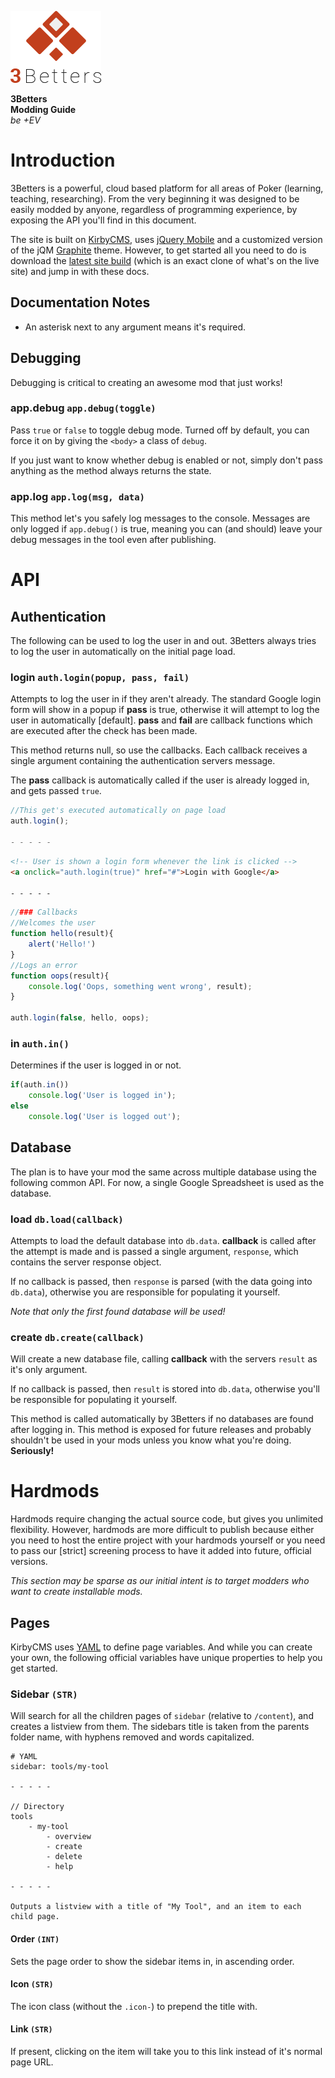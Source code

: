![Logo](assets/img/logo.png)

**3Betters**  
**Modding Guide**  
_be +EV_

# Introduction
3Betters is a powerful, cloud based platform for all areas of Poker (learning, teaching, researching). From the very beginning it was designed to be easily modded by anyone, regardless of programming experience, by exposing the API you'll find in this document.

The site is built on [KirbyCMS](http://getkirby.com), uses [jQuery Mobile](http://jquerymobile.com) and a customized version of the jQM [Graphite](http://driftyco.github.io/graphite/) theme. However, to get started all you need to do is download the [latest site build](https://github.com/3Betters/3Betters.com/archive/master.zip) (which is an exact clone of what's on the live site) and jump in with these docs.

## Documentation Notes
* An asterisk next to any argument means it's required.

## Debugging
Debugging is critical to creating an awesome mod that just works!

### app.debug 	`app.debug(toggle)`
Pass `true` or `false` to toggle debug mode. Turned off by default, you can force it on by giving the `<body>` a class of `debug`.

If you just want to know whether debug is enabled or not, simply don't pass anything as the method always returns the state.

### app.log 	`app.log(msg, data)`
This method let's you safely log messages to the console. Messages are only logged if `app.debug()` is true, meaning you can (and should) leave your debug messages in the tool even after publishing.









# API

## Authentication
The following can be used to log the user in and out. 3Betters always tries to log the user in automatically on the initial page load.



### login	`auth.login(popup, pass, fail)`
Attempts to log the user in if they aren't already. The standard Google login form will show in a popup if **pass** is true, otherwise it will attempt to log the user in automatically [default]. **pass** and **fail** are callback functions which are executed after the check has been made.

This method returns null, so use the callbacks. Each callback receives a single argument containing the authentication servers message.

The **pass** callback is automatically called if the user is already logged in, and gets passed `true`.

```js
//This get's executed automatically on page load
auth.login();

- - - - -
```
```html
<!-- User is shown a login form whenever the link is clicked -->
<a onclick="auth.login(true)" href="#">Login with Google</a>

- - - - -
```
```js
//### Callbacks
//Welcomes the user
function hello(result){
	alert('Hello!')
}
//Logs an error
function oops(result){
	console.log('Oops, something went wrong', result);
}

auth.login(false, hello, oops);
```

### in		`auth.in()`
Determines if the user is logged in or not.

```js
if(auth.in())
	console.log('User is logged in');
else
	console.log('User is logged out');
```


## Database
The plan is to have your mod the same across multiple database using the following common API. For now, a single Google Spreadsheet is used as the database.

### load 		`db.load(callback)`
Attempts to load the default database into `db.data`. **callback** is called after the attempt is made and is passed a single argument, `response`, which contains the server response object.

If no callback is passed, then `response` is parsed (with the data going into `db.data`), otherwise you are responsible for populating it yourself.

_Note that only the first found database will be used!_

### create 		`db.create(callback)`
Will create a new database file, calling **callback** with the servers `result` as it's only argument.

If no callback is passed, then `result` is stored into `db.data`, otherwise you'll be responsible for populating it yourself.

This method is called automatically by 3Betters if no databases are found after logging in. This method is exposed for future releases and probably shouldn't be used in your mods unless you know what you're doing. **Seriously!**










# Hardmods
Hardmods require changing the actual source code, but gives you unlimited flexibility. However, hardmods are more difficult to publish because either you need to host the entire project with your hardmods yourself or you need to pass our [strict] screening process to have it added into future, official versions.

_This section may be sparse as our initial intent is to target modders who want to create installable mods._

## Pages
KirbyCMS uses [YAML](http://getkirby.com/blog/structured-field-content) to define page variables. And while you can create your own, the following official variables have unique properties to help you get started.

### Sidebar `(STR)`
Will search for all the children pages of `sidebar` (relative to `/content`), and creates a listview from them. The sidebars title is taken from the parents folder name, with hyphens removed and words capitalized.

	# YAML
	sidebar: tools/my-tool

	- - - - -

	// Directory
	tools
		- my-tool
			- overview
			- create
			- delete
			- help

	- - - - - 

	Outputs a listview with a title of "My Tool", and an item to each child page.

#### Order `(INT)`
Sets the page order to show the sidebar items in, in ascending order.

#### Icon `(STR)`
The icon class (without the `.icon-`) to prepend the title with.

#### Link `(STR)`
If present, clicking on the item will take you to this link instead of it's normal page URL.